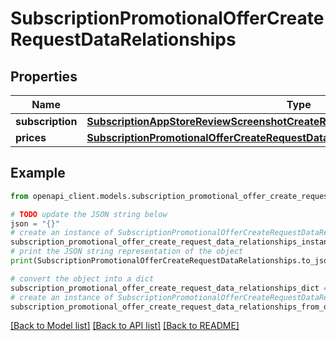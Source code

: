 # SubscriptionPromotionalOfferCreateRequestDataRelationships


## Properties

Name | Type | Description | Notes
------------ | ------------- | ------------- | -------------
**subscription** | [**SubscriptionAppStoreReviewScreenshotCreateRequestDataRelationshipsSubscription**](SubscriptionAppStoreReviewScreenshotCreateRequestDataRelationshipsSubscription.md) |  | 
**prices** | [**SubscriptionPromotionalOfferCreateRequestDataRelationshipsPrices**](SubscriptionPromotionalOfferCreateRequestDataRelationshipsPrices.md) |  | 

## Example

```python
from openapi_client.models.subscription_promotional_offer_create_request_data_relationships import SubscriptionPromotionalOfferCreateRequestDataRelationships

# TODO update the JSON string below
json = "{}"
# create an instance of SubscriptionPromotionalOfferCreateRequestDataRelationships from a JSON string
subscription_promotional_offer_create_request_data_relationships_instance = SubscriptionPromotionalOfferCreateRequestDataRelationships.from_json(json)
# print the JSON string representation of the object
print(SubscriptionPromotionalOfferCreateRequestDataRelationships.to_json())

# convert the object into a dict
subscription_promotional_offer_create_request_data_relationships_dict = subscription_promotional_offer_create_request_data_relationships_instance.to_dict()
# create an instance of SubscriptionPromotionalOfferCreateRequestDataRelationships from a dict
subscription_promotional_offer_create_request_data_relationships_from_dict = SubscriptionPromotionalOfferCreateRequestDataRelationships.from_dict(subscription_promotional_offer_create_request_data_relationships_dict)
```
[[Back to Model list]](../README.md#documentation-for-models) [[Back to API list]](../README.md#documentation-for-api-endpoints) [[Back to README]](../README.md)


